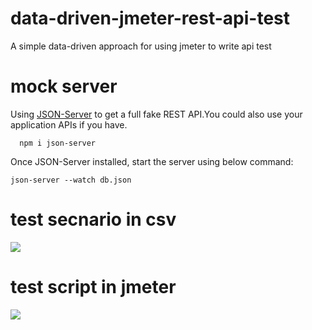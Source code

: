 
# data-driven-jmeter-rest-api-test
A simple data-driven approach for using jmeter to write api test

# mock server
Using [JSON-Server](https://github.com/typicode/json-server) to get a full fake REST API.You could also use your application APIs if you have.

<pre><code>  npm i json-server </pre></code>
Once JSON-Server installed, start the server using below command:
<pre><code>json-server --watch db.json</pre></code>

# test secnario in csv
<img src="resources/data.png">

# test script in jmeter
<img src="resources/result.png">

